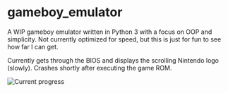# gameboy_emulator
A WIP gameboy emulator written in Python 3 with a focus on OOP and simplicity. Not currently optimized for speed, but this is just for fun to see how far I can get.

Currently gets through the BIOS and displays the scrolling Nintendo logo (slowly). Crashes shortly after executing the game ROM.

![Current progress](https://github.com/jdog127/gameboy_emulator/blob/master/currentprogress.png?raw=true "Current Progess")
